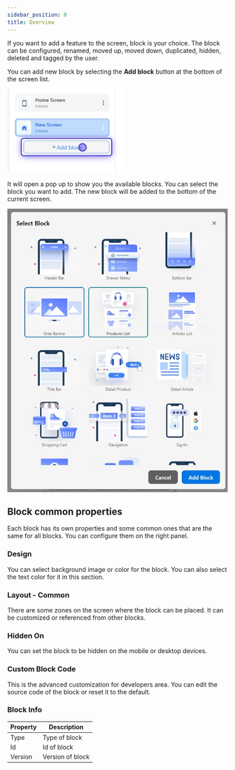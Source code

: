 ```yaml
---
sidebar_position: 0
title: Overview
---
```

If you want to add a feature to the screen, block is your choice. The block can be configured, renamed, moved up, moved down, duplicated, hidden, deleted and tagged by the user.

You can add new block by selecting the **Add block** button at the bottom of the screen list.

![Add Block](../../static/img/add_block.jpg)

It will open a pop up to show you the available blocks. You can select the block you want to add. The new block will be added to the bottom of the current screen.

![Block List](../../static/img/block_list.jpg)

## Block common properties

Each block has its own properties and some common ones that are the same for all blocks. You can configure them on the right panel.

### Design

You can select background image or color for the block. You can also select the text color for it in this section.

### Layout - Common

There are some zones on the screen where the block can be placed. It can be customized or referenced from other blocks.

### Hidden On

You can set the block to be hidden on the mobile or desktop devices.

### Custom Block Code

This is the advanced customization for developers area. You can edit the source code of the block or reset it to the default.

### Block Info

| Property | Description      |
| -------- |----------------- |
| Type     | Type of block    |
| Id       | Id of block      |
| Version  | Version of block |
